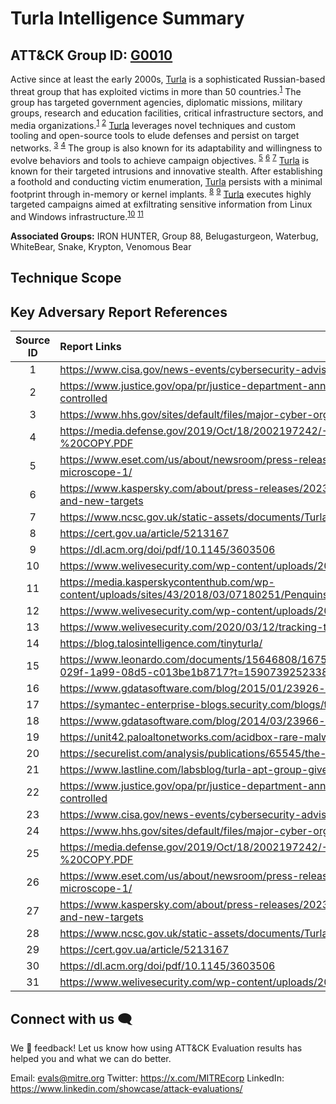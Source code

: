 # Turla Intelligence Summary

## ATT&CK Group ID: [G0010](https://attack.mitre.org/groups/G0010/)

Active since at least the early 2000s, [Turla](https://attack.mitre.org/groups/G0010/) is a sophisticated Russian-based threat group that has exploited victims in more than 50 countries.<sup>[1](https://www.cisa.gov/news-events/cybersecurity-advisories/aa23-129a)</sup> The group has targeted government agencies, diplomatic missions, military groups, research and education facilities, critical infrastructure sectors, and media organizations.<sup>[1](https://www.cisa.gov/news-events/cybersecurity-advisories/aa23-129a)</sup> <sup>[2](https://www.justice.gov/opa/pr/justice-department-announces-court-authorized-disruption-snake-malware-network-controlled)</sup>  [Turla](https://attack.mitre.org/groups/G0010/) leverages novel techniques and custom tooling and open-source tools to elude defenses and persist on target networks. <sup>[3](https://www.hhs.gov/sites/default/files/major-cyber-orgs-of-russian-intelligence-services.pdf)</sup> <sup>[4](https://media.defense.gov/2019/Oct/18/2002197242/-1/-1/0/NSA_CSA_TURLA_20191021%20VER%203%20-%20COPY.PDF)</sup> The group is also known for its adaptability and willingness to evolve behaviors and tools to achieve campaign objectives. <sup>[5](https://www.eset.com/us/about/newsroom/press-releases/cyber-espionage-group-turla-and-its-latest-malware-under-the-microscope-1/)</sup> <sup>[6](https://www.kaspersky.com/about/press-releases/2023_apt-q1-2023-playbook-advanced-techniques-broader-horizons-and-new-targets)</sup> <sup>[7](https://www.ncsc.gov.uk/static-assets/documents/Turla%20Neuron%20Malware%20Update.pdf)</sup>
[Turla](https://attack.mitre.org/groups/G0010/) is known for their targeted intrusions and innovative stealth. After establishing a foothold and conducting victim enumeration, [Turla](https://attack.mitre.org/groups/G0010/) persists with a minimal footprint through in-memory or kernel implants. <sup>[8](https://cert.gov.ua/article/5213167)</sup> <sup>[9](https://dl.acm.org/doi/pdf/10.1145/3603506)</sup> [Turla](https://attack.mitre.org/groups/G0010/) executes highly targeted campaigns aimed at exfiltrating sensitive information from Linux and Windows infrastructure.<sup>[10](https://www.welivesecurity.com/wp-content/uploads/2020/05/ESET_Turla_ComRAT.pdf)</sup> <sup>[11](https://media.kasperskycontenthub.com/wp-content/uploads/sites/43/2018/03/07180251/Penquins_Moonlit_Maze_PDF_eng.pdf)</sup>

**Associated Groups:** IRON HUNTER, Group 88, Belugasturgeon, Waterbug, WhiteBear, Snake, Krypton, Venomous Bear

## Technique Scope

## Key Adversary Report References

Source ID | Report Links
|:---:|:---|
|1|<https://www.cisa.gov/news-events/cybersecurity-advisories/aa23-129a>|
|2|<https://www.justice.gov/opa/pr/justice-department-announces-court-authorized-disruption-snake-malware-network-controlled>|
|3|<https://www.hhs.gov/sites/default/files/major-cyber-orgs-of-russian-intelligence-services.pdf>|
|4|<https://media.defense.gov/2019/Oct/18/2002197242/-1/-1/0/NSA_CSA_TURLA_20191021%20VER%203%20-%20COPY.PDF>|
|5|<https://www.eset.com/us/about/newsroom/press-releases/cyber-espionage-group-turla-and-its-latest-malware-under-the-microscope-1/>|
|6|<https://www.kaspersky.com/about/press-releases/2023_apt-q1-2023-playbook-advanced-techniques-broader-horizons-and-new-targets>|
|7|<https://www.ncsc.gov.uk/static-assets/documents/Turla%20Neuron%20Malware%20Update.pdf>|
|8|<https://cert.gov.ua/article/5213167>|
|9|<https://dl.acm.org/doi/pdf/10.1145/3603506>|
|10|<https://www.welivesecurity.com/wp-content/uploads/2020/05/ESET_Turla_ComRAT.pdf>|
|11|<https://media.kasperskycontenthub.com/wp-content/uploads/sites/43/2018/03/07180251/Penquins_Moonlit_Maze_PDF_eng.pdf>|
|12|<https://www.welivesecurity.com/wp-content/uploads/2019/05/ESET-LightNeuron.pdf>|
|13|<https://www.welivesecurity.com/2020/03/12/tracking-turla-new-backdoor-armenian-watering-holes/>|
|14|<https://blog.talosintelligence.com/tinyturla/>|
|15|<https://www.leonardo.com/documents/15646808/16757471/Malware+Technical+Insight+_Turla+“Penquin_x64”.pdf/524e39d0-029f-1a99-08d5-c013be1b8717?t=1590739252338>|
|16|<https://www.gdatasoftware.com/blog/2015/01/23926-analysis-of-project-cobra>|
|17|<https://symantec-enterprise-blogs.security.com/blogs/threat-intelligence/waterbug-espionage-governments>|
|18|<https://www.gdatasoftware.com/blog/2014/03/23966-uroburos-deeper-travel-into-kernel-protection-mitigation>|
|19|<https://unit42.paloaltonetworks.com/acidbox-rare-malware/>|
|20|<https://securelist.com/analysis/publications/65545/the-epic-turla-operation/>|
|21|<https://www.lastline.com/labsblog/turla-apt-group-gives-their-kernel-exploit-a-makeover/>|
|22|<https://www.justice.gov/opa/pr/justice-department-announces-court-authorized-disruption-snake-malware-network-controlled>|
|23|<https://www.cisa.gov/news-events/cybersecurity-advisories/aa23-129a>|
|24|<https://www.hhs.gov/sites/default/files/major-cyber-orgs-of-russian-intelligence-services.pdf>|
|25|<https://media.defense.gov/2019/Oct/18/2002197242/-1/-1/0/NSA_CSA_TURLA_20191021%20VER%203%20-%20COPY.PDF>|
|26|<https://www.eset.com/us/about/newsroom/press-releases/cyber-espionage-group-turla-and-its-latest-malware-under-the-microscope-1/>|
|27|<https://www.kaspersky.com/about/press-releases/2023_apt-q1-2023-playbook-advanced-techniques-broader-horizons-and-new-targets>|
|28|<https://www.ncsc.gov.uk/static-assets/documents/Turla%20Neuron%20Malware%20Update.pdf>|
|29|<https://cert.gov.ua/article/5213167>|
|30|<https://dl.acm.org/doi/pdf/10.1145/3603506>|
|31|<https://www.welivesecurity.com/wp-content/uploads/2020/05/ESET_Turla_ComRAT.pdf>|

## Connect with us 🗨️

We 💖 feedback! Let us know how using ATT&CK Evaluation results has helped you and what we can do better.

Email: <evals@mitre.org>
Twitter: <https://x.com/MITREcorp>
LinkedIn: <https://www.linkedin.com/showcase/attack-evaluations/>
